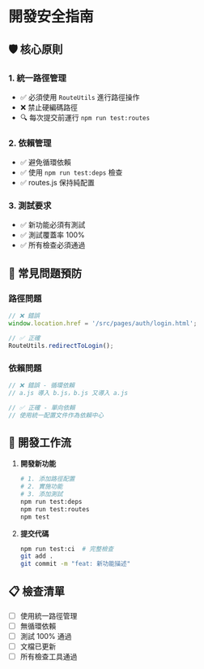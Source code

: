 # 開發安全指南

## 🛡️ 核心原則

### 1. 統一路徑管理
- ✅ 必須使用 `RouteUtils` 進行路徑操作
- ❌ 禁止硬編碼路徑
- 🔍 每次提交前運行 `npm run test:routes`

### 2. 依賴管理
- ✅ 避免循環依賴
- ✅ 使用 `npm run test:deps` 檢查
- ✅ routes.js 保持純配置

### 3. 測試要求
- ✅ 新功能必須有測試
- ✅ 測試覆蓋率 100%
- ✅ 所有檢查必須通過

## 🚨 常見問題預防

### 路徑問題
```javascript
// ❌ 錯誤
window.location.href = '/src/pages/auth/login.html';

// ✅ 正確
RouteUtils.redirectToLogin();
```

### 依賴問題
```javascript
// ❌ 錯誤 - 循環依賴
// a.js 導入 b.js，b.js 又導入 a.js

// ✅ 正確 - 單向依賴
// 使用統一配置文件作為依賴中心
```

## 🔧 開發工作流

1. **開發新功能**
   ```bash
   # 1. 添加路徑配置
   # 2. 實施功能
   # 3. 添加測試
   npm run test:deps
   npm run test:routes
   npm test
   ```

2. **提交代碼**
   ```bash
   npm run test:ci  # 完整檢查
   git add .
   git commit -m "feat: 新功能描述"
   ```

## 📋 檢查清單

- [ ] 使用統一路徑管理
- [ ] 無循環依賴
- [ ] 測試 100% 通過
- [ ] 文檔已更新
- [ ] 所有檢查工具通過 
